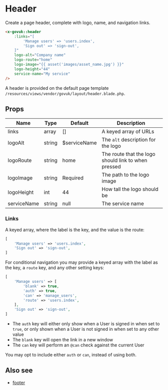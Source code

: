 # Header

Create a page header, complete with logo, name, and navigation links.

```html
<x-govuk::header
    :links="[
        'Manage users' => 'users.index',
        'Sign out' => 'sign-out',
    ]"
    logo-alt="Company name"
    logo-route="home"
    logo-image="{{ asset('images/asset_name.jpg') }}"
    logo-height="44"
    service-name="My service"
/>
```

A header is provided on the default page template `/resources/views/vendor/govuk/layout/header.blade.php`.

## Props

| Name        | Type   | Default      | Description |
| ----------- | ------ | ------------ | ----------- |
| links       | array  | []           | A keyed array of URLs |
| logoAlt     | string | $serviceName | The `alt` description for the logo |
| logoRoute   | string | home         | The route that the logo should link to when pressed |
| logoImage   | string | Required     | The path to the logo image |
| logoHeight  | int    | 44           | How tall the logo should be | 
| serviceName | string | null         | The service name | 

### Links

A keyed array, where the label is the key, and the value is the route:

```php
[
    'Manage users' => 'users.index',
    'Sign out' => 'sign-out',
]
```

For conditional navigation you may provide a keyed array with the label as the key, a `route` key, and any other setting keys:

```php
[
    'Manage users' => [
        'blank' => true,
        'auth' => true,
        'can' => 'manage_users',
        'route' => 'users.index',
    ],
    'Sign out' => 'sign-out',
]
```

* The `auth` key will either only show when a User is signed in when set to `true`, or only shown when a User is not signed in when set to any other value
* The `blank` key will open the link in a new window
* The `can` key will perform an `@can` check against the current User

You may opt to include either `auth` or `can`, instead of using both.

## Also see

* [footer](footer.md)

